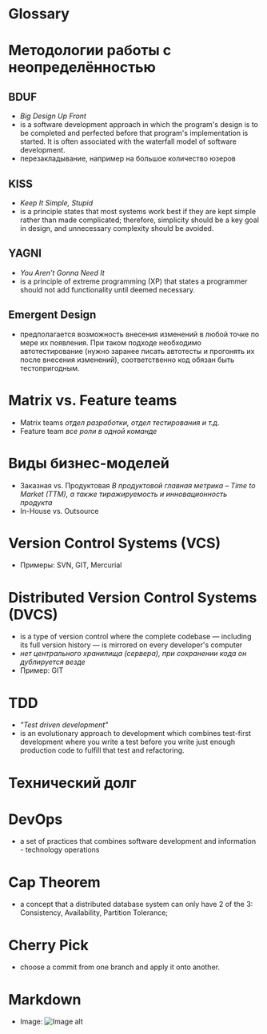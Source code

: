 # Glossary

# Методологии работы с неопределённостью
## BDUF 
- _Big Design Up Front_ 
- is a software development approach in which the program's design is to be completed and perfected before that program's implementation is started. It is often associated with the waterfall model of software development.
- перезакладывание, например на большое количество юзеров
## KISS 
- _Keep It Simple, Stupid_
- is a principle states that most systems work best if they are kept simple rather than made complicated; therefore, simplicity should be a key goal in design, and unnecessary complexity should be avoided.
## YAGNI 
- _You Aren’t Gonna Need It_
- is a principle of extreme programming (XP) that states a programmer should not add functionality until deemed necessary. 
## Emergent Design 
- предполагается возможность внесения изменений в любой точке по мере их появления. При таком подходе необходимо автотестирование (нужно заранее писать автотесты и прогонять их после внесения изменений), соответственно код обязан быть тестопригодным.

# Matrix vs. Feature teams
- Matrix teams _отдел разработки, отдел тестирования и т.д._
- Feature team _все роли в одной команде_

# Виды бизнес-моделей
- Заказная vs. Продуктовая _В продуктовой главная метрика – Time to Market (TTM), а также тиражируемость и инновационность продукта_
- In-House vs. Outsource

# Version Control Systems (VCS)
- Примеры: SVN, GIT, Mercurial

# Distributed Version Control Systems (DVCS)
- is a type of version control where the complete codebase — including its full version history — is mirrored on every developer's computer
- _нет центрального хранилища (сервера), при сохранении кода он дублируется везде_
- Пример: GIT

# TDD 
- _"Test driven development"_
- is an evolutionary approach to development which combines test-first development where you write a test before you write just enough production code to fulfill that test and refactoring.

# Технический долг

# DevOps 
- a set of practices that combines software development and information - technology operations

# Cap Theorem 
- a concept that a distributed database system can only have 2 of the 3: Consistency, Availability, Partition Tolerance;

# Cherry Pick 
- choose a commit from one branch and apply it onto another.

# Markdown
- Image: ![Image alt](https://raw.githubusercontent.com/Gregwar/Image/master/images/error.jpg)
